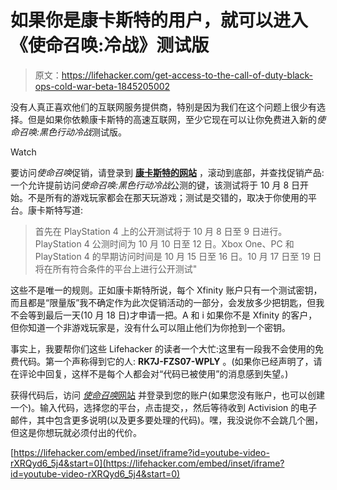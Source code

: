 # 如果你是康卡斯特的用户，就可以进入《使命召唤:冷战》测试版

> 原文：<https://lifehacker.com/get-access-to-the-call-of-duty-black-ops-cold-war-beta-1845205002>

没有人真正喜欢他们的互联网服务提供商，特别是因为我们在这个问题上很少有选择。但是如果你依赖康卡斯特的高速互联网，至少它现在可以让你免费进入新的*使命召唤:黑色行动冷战*测试版。

Watch

要访问*使命召唤*促销，请登录到 [**康卡斯特的网站**](https://my.xfinity.com/callofduty) ，滚动到底部，并查找促销产品:一个允许提前访问*使命召唤:黑色行动冷战*公测的键，该测试将于 10 月 8 日开始。不是所有的游戏玩家都会在那天玩游戏；测试是交错的，取决于你使用的平台。康卡斯特写道:

> 首先在 PlayStation 4 上的公开测试将于 10 月 8 日至 9 日进行。PlayStation 4 公测时间为 10 月 10 日至 12 日。Xbox One、PC 和 PlayStation 4 的早期访问时间是 10 月 15 日至 16 日。10 月 17 日至 19 日将在所有符合条件的平台上进行公开测试"

这些不是唯一的规则。正如康卡斯特所说，每个 Xfinity 账户只有一个测试密钥，而且都是“限量版”我不确定作为此次促销活动的一部分，会发放多少把钥匙，但我不会等到最后一天(10 月 18 日)才申请一把。A 和 i 如果你不是 Xfinity 的客户，但你知道一个非游戏玩家是，没有什么可以阻止他们为你抢到一个密钥。

事实上，我要帮你们这些 Lifehacker 的读者一个大忙:这里有一段我不会使用的免费代码。第一个声称得到它的人: **RK7J-FZS07-WPLY** 。(如果你已经声明了，请在评论中回复，这样不是每个人都会对“代码已被使用”的消息感到失望。)

获得代码后，访问 [*使命召唤*网站](https://www.callofduty.com/xfinity) 并登录到您的账户(如果您没有账户，也可以创建一个)。输入代码，选择您的平台，点击提交，，然后等待收到 Activision 的电子邮件，其中包含更多说明(以及更多要处理的代码)。嘿，我没说你不会跳几个圈，但这是你想玩就必须付出的代价。

 [https://lifehacker.com/embed/inset/iframe?id=youtube-video-rXRQyd6_5j4&start=0](https://lifehacker.com/embed/inset/iframe?id=youtube-video-rXRQyd6_5j4&start=0)